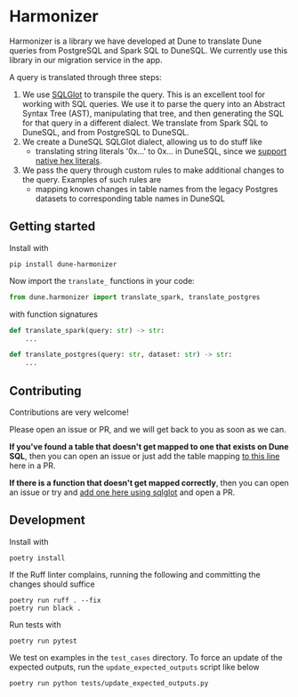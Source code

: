 # Harmonizer

Harmonizer is a library we have developed at Dune to translate Dune queries from PostgreSQL and Spark SQL to DuneSQL.
We currently use this library in our migration service in the app.

A query is translated through three steps:

1. We use [SQLGlot](https://github.com/tobymao/sqlglot) to transpile the query. 
This is an excellent tool for working with SQL queries. We use it to parse the query into an Abstract Syntax Tree (AST),
manipulating that tree, and then generating the SQL for that query in a different dialect.
We translate from Spark SQL to DuneSQL, and from PostgreSQL to DuneSQL.
2. We create a DuneSQL SQLGlot dialect, allowing us to do stuff like
   - translating string literals '0x...' to 0x... in DuneSQL, since we [support native hex literals](https://dune.com/docs/query/DuneSQL-reference/datatypes/#varbinary).
3. We pass the query through custom rules to make additional changes to the query. Examples of such rules are
   - mapping known changes in table names from the legacy Postgres datasets to corresponding table names in DuneSQL

## Getting started

Install with

```
pip install dune-harmonizer
```

Now import the `translate_` functions in your code:

```python
from dune.harmonizer import translate_spark, translate_postgres
```

with function signatures

```python
def translate_spark(query: str) -> str:
    ...

def translate_postgres(query: str, dataset: str) -> str:
    ...
```

## Contributing

Contributions are very welcome!

Please open an issue or PR, and we will get back to you as soon as we can.

**If you've found a table that doesn't get mapped to one that exists on Dune SQL**, then you can open an issue or just add the table mapping [to this line](https://github.com/duneanalytics/harmonizer/blob/main/dune/harmonizer/table_replacements.py#L18) here in a PR.

**If there is a function that doesn't get mapped correctly**, then you can open an issue or try and [add one here using sqlglot](https://github.com/duneanalytics/harmonizer/blob/main/dune/harmonizer/custom_transforms.py) and open a PR.

## Development

Install with

```
poetry install
```

If the Ruff linter complains, running the following and committing the changes should suffice

```
poetry run ruff . --fix
poetry run black .
```

Run tests with

```
poetry run pytest
```

We test on examples in the `test_cases` directory.
To force an update of the expected outputs, run the `update_expected_outputs` script like below

```
poetry run python tests/update_expected_outputs.py
```

